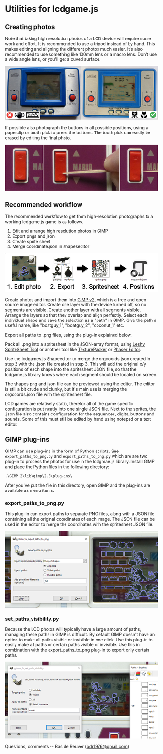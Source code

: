 Utilities for lcdgame.js
========================

Creating photos
---------------
Note that taking high resolution photos of a LCD device will require some work
and effort. It is recommended to use a tripod instead of by hand. This makes
editing and aligning the different photos much easier. It's also recommended
to use something like 100mm lens or a macro lens. Don't use a wide angle lens,
or you'll get a cuved surface.

![create photos using tripod and macro lens](/utils/createphoto.jpg?raw=true "preview")

If possible also photograph the buttons in all possible positions, using a
paperclip or tooth pick to press the buttons. The tooth pick can easily be
erased by editing the final photo.

![photo of buttons pressed down](/utils/buttonpress.jpg?raw=true "preview")

Recommended workflow
--------------------
The recommended workflow to get from high-resolution photographs to a working
lcdgame.js game is as follows.

1. Edit and arrange high resolution photos in GIMP
2. Export pngs and json
3. Create sprite sheet
4. Merge coordinate.json in shapeseditor

![recommended workflow](/utils/workflow.png?raw=true "preview")

Create photos and import them into [GIMP v2](https://www.gimp.org/), which is
a free and open-source image editor. Create one layer with the device turned
off, so no segments are visible. Create another layer with all segments
visible. Arrange the layers so that they overlap and align perfectly.
Select each individual shape and save the selection as a "path" in GIMP.
Give the path a useful name, like "boatguy_1", "boatguy_2", "coconut_1" etc.

Export all paths to .png files, using the plug-in explained below.

Pack all .png into a spritesheet in the JSON-array format,
using [Leshy SpriteSheet Tool](https://www.leshylabs.com/apps/sstool/)
or another tool like [TexturePacker](https://www.codeandweb.com/texturepacker)
or [Phaser Editor](http://phasereditor.boniatillo.com/).

Use the lcdgames.js Shapeeditor to merge the orgcoords.json created in step 2
with the .json file created in step 3. This will add the original x/y
positions of each shape into the spritesheet JSON file, so that the lcdgame.js
library knows where each segment should be located on screen.

The shapes png and json file can be previewed using the editor. The editor is
still a bit crude and clunky, but it's main use is merging the orgcoords.json
file with the spritesheet file.

LCD games are relatively static, therefor all of the game specific
configuration is put neatly into one single JSON file. Next to the sprites,
the .json file also contains configuration for the sequences, digits, buttons
and sounds. Some of this must still be edited by hand using notepad or a text
editor.

GIMP plug-ins
-------------
GIMP can use plug-ins in the form of Python scripts. See
`export_paths_to_png.py` and `export_paths_to_png.py` which are are two
plug-in to process the photos for use in the lcdgmae.js library.
Install GIMP and place the Python files in the following directory:

	.\GIMP 2\lib\gimp\2.0\plug-ins\

After you've put the file in this directory, open GIMP and the plug-ins are available as menu items.

### export_paths_to_png.py ###

This plug-in can export paths to separate PNG files, along with a JSON file
containing all the original coordinates of each image. The JSON file can be
used in the editor to merge the coordinates with the spritesheet JSON file.

![GIMP 2.8 with export_paths_to_png plug-in](/utils/export_paths_to_png.png?raw=true "preview")

### set_paths_visibility.py ###
Because the LCD photos will typically have a large amount of paths, managing
these paths in GIMP is difficult. By default GIMP doesn't have an option to
make all paths visible or invisible in one click. Use this plug-in to easily
make all paths or certain paths visible or invisible.
Use this in combination with the export_paths_to_png plug-in to export only
certain paths.

![GIMP 2.8 with set_paths_visibility plug-in](/utils/set_paths_visibility.png?raw=true "preview")

Questions, comments -- Bas de Reuver (bdr1976@gmail.com)
